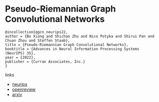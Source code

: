 # Pseudo-Riemannian Graph Convolutional Networks

```
@incollection{qgcn_neurips22,
author = {Bo Xiong and Shichao Zhu and Nico Potyka and Shirui Pan and Chuan Zhou and Steffen Staab},
title = {Pseudo-Riemannian Graph Convolutional Networks},
booktitle = {Advances in Neural Information Processing Systems (NeurIPS) 35},
year = {2022},
publisher = {Curran Associates, Inc.}
}
```

links
- [neurips](https://nips.cc/Conferences/2022/Schedule?showEvent=54224)
- [openreview](https://openreview.net/forum?id=KeIuNChob1H)
- [arxiv](https://arxiv.org/abs/2106.03134)
